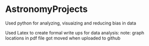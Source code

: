 # AstronomyProjects
Used python for analyzing, visuaizing and reducing bias in data


Used Latex to create formal write ups for data analysis:
note: graph locations in pdf file got moved when uploaded to github
